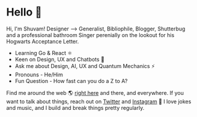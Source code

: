 # Hello 🦄 

Hi, I'm Shuvam! Designer ⟶ Generalist, Bibliophile, Blogger, Shutterbug and a professional bathroom Singer perenially on the lookout for his Hogwarts Acceptance Letter. 

<ul>
<li>Learning Go & React ⚛️</li>
<li>Keen on Design, UX and Chatbots 🤖</li>
<li>Ask me about Design, AI, UX and Quantum Mechanics ⚡</li>
<li>Pronouns - He/Him</li>
<li>Fun Question - How fast can you do a Z to A?</li>
</ul>

Find me around the web 🌎 <a href="https://shuvam.xyz">right here</a> and there, and everywhere. If you want to talk about things, reach out on <a href="https://www.twitter.com/shuvam360">Twitter</a> and <a href="https://instagram.com/the_distorted_aura"> Instagram</a> 🏓
I love jokes and music, and I build and break things pretty regularly.

